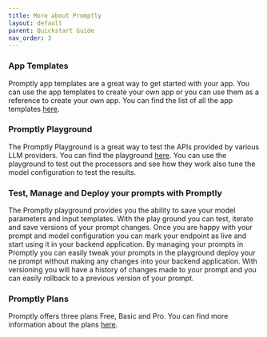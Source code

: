 ```yaml
---
title: More about Promptly
layout: default
parent: Quickstart Guide
nav_order: 3
---
```


### App Templates
Promptly app templates are a great way to get started with your app. You can use the app templates to create your own app or you can use them as a reference to create your own app. You can find the list of all the app templates [here](https://trypromptly.com/apps).


### Promptly Playground
The Promptly Playground is a great way to test the APIs provided by various LLM providers. You can find the playground [here](https://trypromptly.com/). You can use the playground to test out the processors and see how they work also tune the model configuration to test the results.

### Test, Manage and Deploy your prompts with Promptly
The Promptly playground provides you the ability to save your model parameters and input templates. With the play ground you can test, iterate and save versions of your prompt changes. Once you are happy with your prompt and model configuration you can mark your endpoint as live and start using it in your backend application. 
By managing your prompts in Promptly you can easily tweak your prompts in the playground deploy your ne prompt without making any changes into your backend application. With versioning you will have a history of changes made to your prompt and you can easily rollback to a previous version of your prompt.

### Promptly Plans
Promptly offers three plans Free, Basic and Pro. You can find more information about the plans [here](https://trypromptly.com/#pricing).
